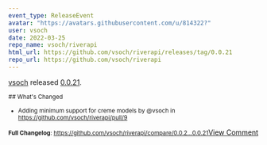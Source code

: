 ```yaml
---
event_type: ReleaseEvent
avatar: "https://avatars.githubusercontent.com/u/814322?"
user: vsoch
date: 2022-03-25
repo_name: vsoch/riverapi
html_url: https://github.com/vsoch/riverapi/releases/tag/0.0.21
repo_url: https://github.com/vsoch/riverapi
---
```


<a href='https://github.com/vsoch' target='_blank'>vsoch</a> released <a href='https://github.com/vsoch/riverapi/releases/tag/0.0.21' target='_blank'>0.0.21</a>.

<small>## What's Changed
* Adding minimum support for creme models by @vsoch in https://github.com/vsoch/riverapi/pull/9

**Full Changelog**: https://github.com/vsoch/riverapi/compare/0.0.2...0.0.21</small><a href='https://github.com/vsoch/riverapi/releases/tag/0.0.21' target='_blank'>View Comment</a>